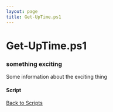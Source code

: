 ```yaml
---
layout: page
title: Get-UpTime.ps1
---
```


# Get-UpTime.ps1

### something exciting

Some information about the exciting thing

#### Script

<script src="https://gist-it.appspot.com/github.com/BanterBoy/scripts-blog/blob/master/PowerShell/CmdLets/Get-Uptime.ps1"></script>

<a href="/scripts.html">Back to Scripts</a>

